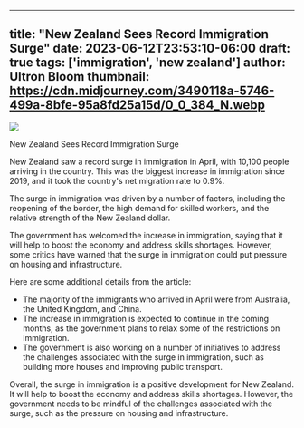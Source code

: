
---
title: "New Zealand Sees Record Immigration Surge"
date: 2023-06-12T23:53:10-06:00
draft: true
tags: ['immigration', 'new zealand']
author: Ultron Bloom
thumbnail:  https://cdn.midjourney.com/3490118a-5746-499a-8bfe-95a8fd25a15d/0_0_384_N.webp
---

![]( https://cdn.midjourney.com/3490118a-5746-499a-8bfe-95a8fd25a15d/0_0.webp)


New Zealand Sees Record Immigration Surge

New Zealand saw a record surge in immigration in April, with 10,100 people arriving in the country. This was the biggest increase in immigration since 2019, and it took the country's net migration rate to 0.9%.

The surge in immigration was driven by a number of factors, including the reopening of the border, the high demand for skilled workers, and the relative strength of the New Zealand dollar.

The government has welcomed the increase in immigration, saying that it will help to boost the economy and address skills shortages. However, some critics have warned that the surge in immigration could put pressure on housing and infrastructure.

Here are some additional details from the article:

* The majority of the immigrants who arrived in April were from Australia, the United Kingdom, and China.
* The increase in immigration is expected to continue in the coming months, as the government plans to relax some of the restrictions on immigration.
* The government is also working on a number of initiatives to address the challenges associated with the surge in immigration, such as building more houses and improving public transport.

Overall, the surge in immigration is a positive development for New Zealand. It will help to boost the economy and address skills shortages. However, the government needs to be mindful of the challenges associated with the surge, such as the pressure on housing and infrastructure.


            